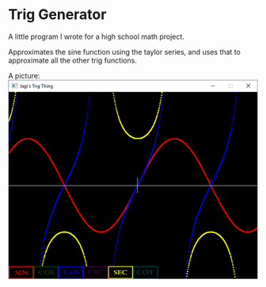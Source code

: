 # Trig Generator

A little program I wrote for a high school math project.

Approximates the sine function using the taylor series, and uses that to approximate all the other trig functions.

A picture:
![The picture](https://github.com/Jagnat/TrigGen/blob/master/res_/pic.png)
